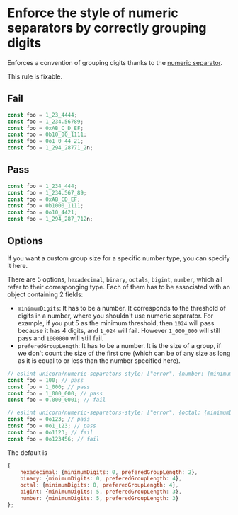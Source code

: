 # Enforce the style of numeric separators by correctly grouping digits

Enforces a convention of grouping digits thanks to the [numeric separator](https://developer.mozilla.org/en-US/docs/Web/JavaScript/Reference/Lexical_grammar#Numeric_separators).

This rule is fixable.


## Fail

```js
const foo = 1_23_4444;
const foo = 1_234.56789;
const foo = 0xAB_C_D_EF;
const foo = 0b10_00_1111;
const foo = 0o1_0_44_21;
const foo = 1_294_28771_2n;
```


## Pass

```js
const foo = 1_234_444;
const foo = 1_234.567_89;
const foo = 0xAB_CD_EF;
const foo = 0b1000_1111;
const foo = 0o10_4421;
const foo = 1_294_287_712n;
```


## Options

If you want a custom group size for a specific number type, you can specify it here.

There are 5 options, `hexadecimal`, `binary`, `octals`, `bigint`, `number`, which all
refer to their corresponging type. Each of them has to be associated with an object
containing 2 fields:
- `minimumDigits`: It has to be a number. It corresponds to the threshold of digits in
a number, where you shouldn't use numeric separator. For example, if you put 5 as the minimum
threshold, then `1024` will pass because it has 4 digits, and `1_024` will fail. However
`1_000_000` will still pass and `1000000` will still fail.
- `preferedGroupLength`: It has to be a number. It is the size of a group, if we don't count
the size of the first one (which can be of any size as long as it is equal to or less than
the number specified here).

```js
// eslint unicorn/numeric-separators-style: ["error", {number: {minimumDigits: 0, preferedGroupLength: 3}}]
const foo = 100; // pass
const foo = 1_000; // pass
const foo = 1_000_000; // pass
const foo = 0.000_0001; // fail

// eslint unicorn/numeric-separators-style: ["error", {octal: {minimumDigits: 0, preferedGroupLength3}}]
const foo = 0o123; // pass
const foo = 0o1_123; // pass
const foo = 0o1123; // fail
const foo = 0o123456; // fail
```

The default is
```js
{
	hexadecimal: {minimumDigits: 0, preferedGroupLength: 2},
	binary: {minimumDigits: 0, preferedGroupLength: 4},
	octal: {minimumDigits: 0, preferedGroupLength: 4},
	bigint: {minimumDigits: 5, preferedGroupLength: 3},
	number: {minimumDigits: 5, preferedGroupLength: 3}
};
```
